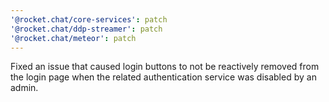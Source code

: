 ```yaml
---
'@rocket.chat/core-services': patch
'@rocket.chat/ddp-streamer': patch
'@rocket.chat/meteor': patch
---
```


Fixed an issue that caused login buttons to not be reactively removed from the login page when the related authentication service was disabled by an admin.
